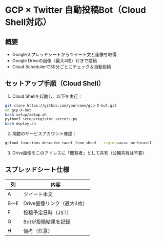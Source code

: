 # GCP × Twitter 自動投稿Bot（Cloud Shell対応）

## 概要
- Googleスプレッドシートからツイート文と画像を取得
- Google Driveの画像（最大4枚）付きで投稿
- Cloud Schedulerで30分ごとにチェック＆自動投稿

## セットアップ手順（Cloud Shell）

1. Cloud Shellを起動し、以下を実行：
```bash
git clone https://github.com/yourname/gcp-X-bot.git
cd gcp-X-bot
bash setup/setup.sh
python3 setup/register_secrets.py
bash deploy.sh
```

2. 関数のサービスアカウント確認：
```bash
gcloud functions describe tweet_from_sheet --region=asia-northeast1 --format='value(serviceAccountEmail)'
```

3. Drive画像をこのアドレスに「閲覧者」として共有（公開共有は不要）

## スプレッドシート仕様

| 列 | 内容 |
|----|------|
| A | ツイート本文 |
| B〜E | Drive画像リンク（最大4枚） |
| F | 投稿予定日時（JST） |
| G | Botが投稿結果を記録 |
| H | 備考（任意） |